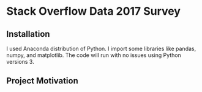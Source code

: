 # Stack Overflow Data 2017 Survey

## Installation
I used Anaconda distribution of Python. I import some libraries like pandas, numpy, and matplotlib. The code will run with no issues using Python versions 3.

## Project Motivation
